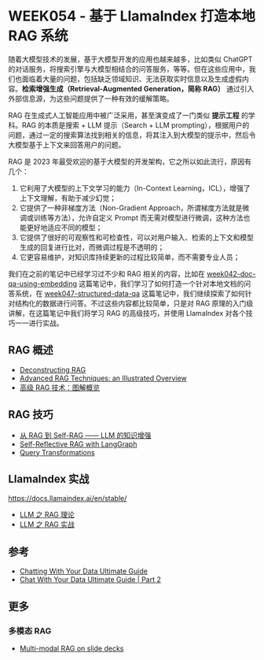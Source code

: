 # WEEK054 - 基于 LlamaIndex 打造本地 RAG 系统

随着大模型技术的发展，基于大模型开发的应用也越来越多，比如类似 ChatGPT 的对话服务，将搜索引擎与大模型相结合的问答服务，等等。但在这些应用中，我们也面临着大量的问题，包括缺乏领域知识、无法获取实时信息以及生成虚假内容。**检索增强生成（Retrieval-Augmented Generation，简称 RAG）** 通过引入外部信息源，为这些问题提供了一种有效的缓解策略。

RAG 在生成式人工智能应用中被广泛采用，甚至演变成了一门类似 **提示工程** 的学科。RAG 的本质是搜索 + LLM 提示（Search + LLM prompting），根据用户的问题，通过一定的搜索算法找到相关的信息，将其注入到大模型的提示中，然后令大模型基于上下文来回答用户的问题。

RAG 是 2023 年最受欢迎的基于大模型的开发架构，它之所以如此流行，原因有几个：

1. 它利用了大模型的上下文学习的能力（In-Context Learning，ICL），增强了上下文理解，有助于减少幻觉；
2. 它提供了一种非梯度方法（Non-Gradient Approach，所谓梯度方法就是微调或训练等方法），允许自定义 Prompt 而无需对模型进行微调，这种方法也能更好地适应不同的模型；
3. 它提供了很好的可观察性和可检查性，可以对用户输入、检索的上下文和模型生成的回复进行比对，而微调过程是不透明的；
4. 它更容易维护，对知识库持续更新的过程比较简单，而不需要专业人员；

我们在之前的笔记中已经学习过不少和 RAG 相关的内容，比如在 [week042-doc-qa-using-embedding](../week042-doc-qa-using-embedding/README.md) 这篇笔记中，我们学习了如何打造一个针对本地文档的问答系统，在 [week047-structured-data-qa](../week047-structured-data-qa/README.md) 这篇笔记中，我们继续探索了如何针对结构化的数据进行问答。不过这些内容都比较简单，只是对 RAG 原理的入门级讲解，在这篇笔记中我们将学习 RAG 的高级技巧，并使用 LlamaIndex 对各个技巧一一进行实战。

## RAG 概述

* [Deconstructing RAG](https://blog.langchain.dev/deconstructing-rag/)
* [Advanced RAG Techniques: an Illustrated Overview](https://pub.towardsai.net/advanced-rag-techniques-an-illustrated-overview-04d193d8fec6)
* [高级 RAG 技术：图解概览](https://baoyu.io/translations/rag/advanced-rag-techniques-an-illustrated-overview)

## RAG 技巧

* [从 RAG 到 Self-RAG —— LLM 的知识增强](https://zhuanlan.zhihu.com/p/661465330)
* [Self-Reflective RAG with LangGraph](https://blog.langchain.dev/agentic-rag-with-langgraph/)
* [Query Transformations](https://blog.langchain.dev/query-transformations/)

## LlamaIndex 实战

https://docs.llamaindex.ai/en/stable/

* [LLM 之 RAG 理论](https://mp.weixin.qq.com/mp/appmsgalbum?__biz=Mzg3NDIyMzI0Mw==&action=getalbum&album_id=3377843493502664707)
* [LLM 之 RAG 实战](https://mp.weixin.qq.com/mp/appmsgalbum?__biz=Mzg3NDIyMzI0Mw==&action=getalbum&album_id=3377833073308024836)

## 参考

* [Chatting With Your Data Ultimate Guide](https://medium.com/aimonks/chatting-with-your-data-ultimate-guide-a4e909591436)
* [Chat With Your Data Ultimate Guide | Part 2](https://medium.com/aimonks/chat-with-your-data-ultimate-guide-part-2-f72ab6dfa147)

## 更多

### 多模态 RAG

* [Multi-modal RAG on slide decks](https://blog.langchain.dev/multi-modal-rag-template/)
